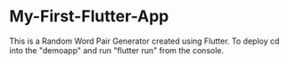 # My-First-Flutter-App

This is a Random Word Pair Generator created using Flutter. To deploy cd into the "demoapp" and run "flutter run" from the console.
